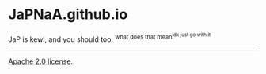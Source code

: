 # JaPNaA.github.io

JaP is kewl, and you should too. <sup>what does that mean<sup>idk just go with it</sup></sup>

<hr>

[Apache 2.0 license](LICENSE.txt).